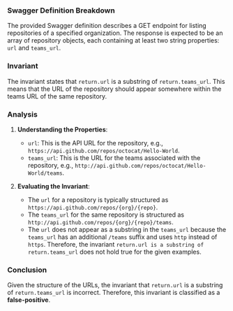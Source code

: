 ### Swagger Definition Breakdown
The provided Swagger definition describes a GET endpoint for listing repositories of a specified organization. The response is expected to be an array of repository objects, each containing at least two string properties: `url` and `teams_url`. 

### Invariant
The invariant states that `return.url` is a substring of `return.teams_url`. This means that the URL of the repository should appear somewhere within the teams URL of the same repository.

### Analysis
1. **Understanding the Properties**:
   - `url`: This is the API URL for the repository, e.g., `https://api.github.com/repos/octocat/Hello-World`.
   - `teams_url`: This is the URL for the teams associated with the repository, e.g., `http://api.github.com/repos/octocat/Hello-World/teams`.

2. **Evaluating the Invariant**:
   - The `url` for a repository is typically structured as `https://api.github.com/repos/{org}/{repo}`.
   - The `teams_url` for the same repository is structured as `http://api.github.com/repos/{org}/{repo}/teams`.
   - The `url` does not appear as a substring in the `teams_url` because the `teams_url` has an additional `/teams` suffix and uses `http` instead of `https`. Therefore, the invariant `return.url is a substring of return.teams_url` does not hold true for the given examples.

### Conclusion
Given the structure of the URLs, the invariant that `return.url` is a substring of `return.teams_url` is incorrect. Therefore, this invariant is classified as a **false-positive**.
